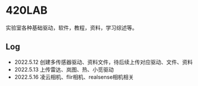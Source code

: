 # 420LAB
实验室各种基础驱动，软件，教程，资料，学习综述等。


## Log

- 2022.5.12 创建多传感器驱动、资料文件，待后续上传对应驱动、文件、资料
- 2022.5.13 上传雷达、岚图、热、小觅驱动
- 2022.5.16 凌云相机、flir相机、realsense相机相关